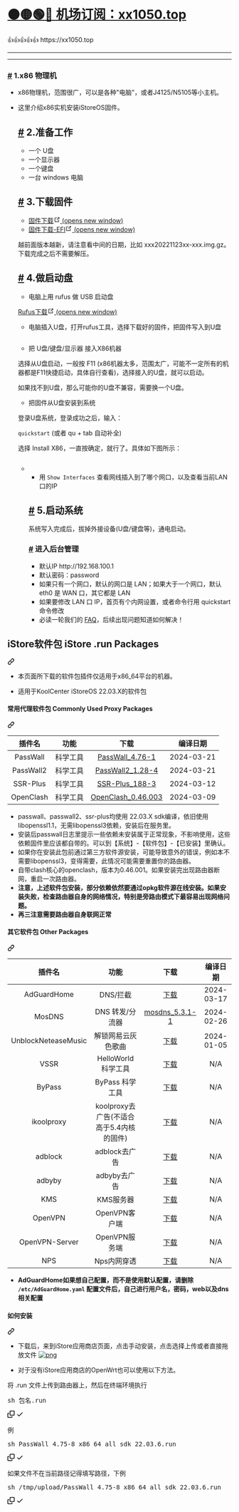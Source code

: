 # [🟠🟡🟢🔵 机场订阅：xx1050.top](https://xx1050.top)

<td>👍👍👍👍👍</td> https://xx1050.top


---------

--------

<div class="theme-default-content content__default"><h3 id="1.x86-物理机"><a href="#x86-物理机" class="header-anchor">#</a> 1.x86 物理机</h3> <ul><li><p>x86物理机，范围很广，可以是各种"电脑"，或者J4125/N5105等小主机。</p></li> <li><p>这里介绍x86实机安装iStoreOS固件。</a> <h2 id="_2-准备工作"><a href="#_2-准备工作" class="header-anchor">#</a> 2.准备工作</h2> <ul><li>一个 U盘</li> <li>一个显示器</li> <li>一个键盘</li> <li>一台 windows 电脑</li></ul> <h2 id="_3-下载固件"><a href="#_3-下载固件" class="header-anchor">#</a> 3.下载固件</h2> <ul><li><a href="https://fw.koolcenter.com/iStoreOS/x86_64/" target="_blank" rel="noopener noreferrer">固件下载<span><svg xmlns="http://www.w3.org/2000/svg" aria-hidden="true" focusable="false" x="0px" y="0px" viewBox="0 0 100 100" width="15" height="15" class="icon outbound"><path fill="currentColor" d="M18.8,85.1h56l0,0c2.2,0,4-1.8,4-4v-32h-8v28h-48v-48h28v-8h-32l0,0c-2.2,0-4,1.8-4,4v56C14.8,83.3,16.6,85.1,18.8,85.1z"></path> <polygon fill="currentColor" points="45.7,48.7 51.3,54.3 77.2,28.5 77.2,37.2 85.2,37.2 85.2,14.9 62.8,14.9 62.8,22.9 71.5,22.9"></polygon></svg> <span class="sr-only">(opens new window)</span></span></a></li> <li><a href="https://fw.koolcenter.com/iStoreOS/x86_64_efi/" target="_blank" rel="noopener noreferrer">固件下载-EFI<span><svg xmlns="http://www.w3.org/2000/svg" aria-hidden="true" focusable="false" x="0px" y="0px" viewBox="0 0 100 100" width="15" height="15" class="icon outbound"><path fill="currentColor" d="M18.8,85.1h56l0,0c2.2,0,4-1.8,4-4v-32h-8v28h-48v-48h28v-8h-32l0,0c-2.2,0-4,1.8-4,4v56C14.8,83.3,16.6,85.1,18.8,85.1z"></path> <polygon fill="currentColor" points="45.7,48.7 51.3,54.3 77.2,28.5 77.2,37.2 85.2,37.2 85.2,14.9 62.8,14.9 62.8,22.9 71.5,22.9"></polygon></svg> <span class="sr-only">(opens new window)</span></span></a></li></ul> <p>越前面版本越新，请注意看中间的日期，比如 xxx20221123xx-xxx.img.gz。下载完成之后不需要解压。</p> <h2 id="_4-做启动盘"><a href="#_4-做启动盘" class="header-anchor">#</a> 4.做启动盘</h2> <ul><li>电脑上用 rufus 做 USB 启动盘</li></ul> <p><a href="https://rufus.ie/zh/" target="_blank" rel="noopener noreferrer">Rufus下载<span><svg xmlns="http://www.w3.org/2000/svg" aria-hidden="true" focusable="false" x="0px" y="0px" viewBox="0 0 100 100" width="15" height="15" class="icon outbound"><path fill="currentColor" d="M18.8,85.1h56l0,0c2.2,0,4-1.8,4-4v-32h-8v28h-48v-48h28v-8h-32l0,0c-2.2,0-4,1.8-4,4v56C14.8,83.3,16.6,85.1,18.8,85.1z"></path> <polygon fill="currentColor" points="45.7,48.7 51.3,54.3 77.2,28.5 77.2,37.2 85.2,37.2 85.2,14.9 62.8,14.9 62.8,22.9 71.5,22.9"></polygon></svg> <span class="sr-only">(opens new window)</span></span></a></p> <ul><li>电脑插入U盘，打开rufus工具，选择下载好的固件，把固件写入到U盘</li></ul> <p><p><img src="https://doc.linkease.com/assets/img/install_x86.45efb3b5.png" alt=""></p></p> <ul><li>把 U盘/键盘/显示器 接入X86机器</li></ul> <p>选择从U盘启动，一般按 F11 (x86机器太多，范围太广，可能不一定所有的机器都是F11快捷启动，具体自行查看)，选择接入的U盘，就可以启动。</p> <p>如果找不到U盘，那么可能你的U盘不兼容，需要换一个U盘。</p> <ul><li>把固件从U盘安装到系统</li></ul> <p>登录U盘系统，登录成功之后，输入：</p> <p><code>quickstart</code> (或者 qu + tab 自动补全)</p> <p>选择 Install X86，一直按确定，就行了。具体如下图所示： <p><p><img src="https://github.com/zhou1050/xx1050/assets/46239492/65a52817-6796-4aa2-8f0a-a38d29b2f155" alt=""></p></p> <ul><li>
 <ul><li>用 <code>Show Interfaces</code> 查看网线插入到了哪个网口，以及查看当前LAN口的IP</li></ul> <h2 id="_5-启动系统"><a href="#_5-启动系统" class="header-anchor">#</a> 5.启动系统</h2> <p>系统写入完成后，拔掉外接设备(U盘/键盘等)，通电启动。</p> <h3 id="进入后台管理"><a href="#进入后台管理" class="header-anchor">#</a> 进入后台管理</h3> <ul><li>默认IP http://192.168.100.1</li> <li>默认密码：password</li> <li>如果只有一个网口，默认的网口是 LAN；如果大于一个网口，默认 eth0 是 WAN 口，其它都是 LAN</li> <li>如果要修改 LAN 口 IP，首页有个内网设置，或者命令行用 quickstart 命令修改</li> <li>必读一轮我们的 <a href="/zh/guide/istoreos/question.html" class="">FAQ</a>，后续出现问题知道如何解决！</li></ul></div>



<div class="Box-sc-g0xbh4-0 bJMeLZ js-snippet-clipboard-copy-unpositioned" data-hpc="true"><article class="markdown-body entry-content container-lg" itemprop="text"><div class="markdown-heading" dir="auto"><h2 tabindex="-1" class="heading-element" dir="auto">iStore软件包 iStore .run Packages</h2><a id="user-content-istore软件包-istore-run-packages" class="anchor" aria-label="Permalink: iStore软件包 iStore .run Packages" href="#istore软件包-istore-run-packages"><svg class="octicon octicon-link" viewBox="0 0 16 16" version="1.1" width="16" height="16" aria-hidden="true"><path d="m7.775 3.275 1.25-1.25a3.5 3.5 0 1 1 4.95 4.95l-2.5 2.5a3.5 3.5 0 0 1-4.95 0 .751.751 0 0 1 .018-1.042.751.751 0 0 1 1.042-.018 1.998 1.998 0 0 0 2.83 0l2.5-2.5a2.002 2.002 0 0 0-2.83-2.83l-1.25 1.25a.751.751 0 0 1-1.042-.018.751.751 0 0 1-.018-1.042Zm-4.69 9.64a1.998 1.998 0 0 0 2.83 0l1.25-1.25a.751.751 0 0 1 1.042.018.751.751 0 0 1 .018 1.042l-1.25 1.25a3.5 3.5 0 1 1-4.95-4.95l2.5-2.5a3.5 3.5 0 0 1 4.95 0 .751.751 0 0 1-.018 1.042.751.751 0 0 1-1.042.018 1.998 1.998 0 0 0-2.83 0l-2.5 2.5a1.998 1.998 0 0 0 0 2.83Z"></path></svg></a></div>
<ul dir="auto">
<li>
<p dir="auto">本页面所下载的软件包插件仅适用于x86_64平台的机器。</p>
</li>
<li>
<p dir="auto">适用于KoolCenter iStoreOS 22.03.X的软件包</p>
</li>
</ul>
<div class="markdown-heading" dir="auto"><h4 tabindex="-1" class="heading-element" dir="auto">常用代理软件包 Commonly Used Proxy Packages</h4><a id="user-content-常用代理软件包-commonly-used-proxy-packages" class="anchor" aria-label="Permalink: 常用代理软件包 Commonly Used Proxy Packages" href="#常用代理软件包-commonly-used-proxy-packages"><svg class="octicon octicon-link" viewBox="0 0 16 16" version="1.1" width="16" height="16" aria-hidden="true"><path d="m7.775 3.275 1.25-1.25a3.5 3.5 0 1 1 4.95 4.95l-2.5 2.5a3.5 3.5 0 0 1-4.95 0 .751.751 0 0 1 .018-1.042.751.751 0 0 1 1.042-.018 1.998 1.998 0 0 0 2.83 0l2.5-2.5a2.002 2.002 0 0 0-2.83-2.83l-1.25 1.25a.751.751 0 0 1-1.042-.018.751.751 0 0 1-.018-1.042Zm-4.69 9.64a1.998 1.998 0 0 0 2.83 0l1.25-1.25a.751.751 0 0 1 1.042.018.751.751 0 0 1 .018 1.042l-1.25 1.25a3.5 3.5 0 1 1-4.95-4.95l2.5-2.5a3.5 3.5 0 0 1 4.95 0 .751.751 0 0 1-.018 1.042.751.751 0 0 1-1.042.018 1.998 1.998 0 0 0-2.83 0l-2.5 2.5a1.998 1.998 0 0 0 0 2.83Z"></path></svg></a></div>
<table>
<thead>
<tr>
<th align="center">插件名</th>
<th align="center">功能</th>
<th align="center">下载</th>
<th align="center">编译日期</th>
</tr>
</thead>
<tbody>
<tr>
<td align="center">PassWall</td>
<td align="center">科学工具</td>
<td align="center"><a href="https://github.com/AUK9527/Are-u-ok/raw/main/x86/all/PassWall_4.76-1_x86_64_all_sdk_22.03.6.run">PassWall_4.76-1</a></td>
<td align="center">2024-03-21</td>
</tr>
<tr>
<td align="center">PassWall2</td>
<td align="center">科学工具</td>
<td align="center"><a href="https://github.com/AUK9527/Are-u-ok/raw/main/x86/all/PassWall2_1.28-4_x86_64_all_sdk_22.03.6.run">PassWall2_1.28-4</a></td>
<td align="center">2024-03-21</td>
</tr>
<tr>
<td align="center">SSR-Plus</td>
<td align="center">科学工具</td>
<td align="center"><a href="https://github.com/AUK9527/Are-u-ok/raw/main/x86/all/SSR-Plus_188-3_x86_64_all_sdk_22.03.6.run">SSR-Plus_188-3</a></td>
<td align="center">2024-03-12</td>
</tr>
<tr>
<td align="center">OpenClash</td>
<td align="center">科学工具</td>
<td align="center"><a href="https://github.com/AUK9527/Are-u-ok/raw/main/x86/all/OpenClash_0.46.003+x86_64_core.run">OpenClash_0.46.003</a></td>
<td align="center">2024-03-09</td>
</tr>
</tbody>
</table>
<ul dir="auto">
<li>passwall、passwall2、ssr-plus均使用 22.03.X sdk编译，依旧使用libopenssl1.1，无需libopenssl3依赖，安装后在服务里。</li>
<li>安装后passwall日志里提示一些依赖未安装属于正常现象，不影响使用，这些依赖固件里应该都自带的。可以到【系统】-【软件包】-【已安装】里确认。</li>
<li>如果你在安装此包前通过第三方软件源安装，可能导致意外的错误，例如本不需要libopenssl3，变得需要，此情况可能需要重置你的路由器。</li>
<li>自带clash核心的openclash，版本为0.46.001。如果安装完出现路由器断网，重启一次路由器。</li>
<li><strong>注意，上述软件包安装，部分依赖依然要通过opkg软件源在线安装。如果安装失败，检查路由器自身的网络情况，特别是旁路由模式下最容易出现网络问题。</strong></li>
<li><strong>再三注意需要路由器自身联网正常</strong></li>
</ul>
<div class="markdown-heading" dir="auto"><h4 tabindex="-1" class="heading-element" dir="auto">其它软件包 Other Packages</h4><a id="user-content-其它软件包-other-packages" class="anchor" aria-label="Permalink: 其它软件包 Other Packages" href="#其它软件包-other-packages"><svg class="octicon octicon-link" viewBox="0 0 16 16" version="1.1" width="16" height="16" aria-hidden="true"><path d="m7.775 3.275 1.25-1.25a3.5 3.5 0 1 1 4.95 4.95l-2.5 2.5a3.5 3.5 0 0 1-4.95 0 .751.751 0 0 1 .018-1.042.751.751 0 0 1 1.042-.018 1.998 1.998 0 0 0 2.83 0l2.5-2.5a2.002 2.002 0 0 0-2.83-2.83l-1.25 1.25a.751.751 0 0 1-1.042-.018.751.751 0 0 1-.018-1.042Zm-4.69 9.64a1.998 1.998 0 0 0 2.83 0l1.25-1.25a.751.751 0 0 1 1.042.018.751.751 0 0 1 .018 1.042l-1.25 1.25a3.5 3.5 0 1 1-4.95-4.95l2.5-2.5a3.5 3.5 0 0 1 4.95 0 .751.751 0 0 1-.018 1.042.751.751 0 0 1-1.042.018 1.998 1.998 0 0 0-2.83 0l-2.5 2.5a1.998 1.998 0 0 0 0 2.83Z"></path></svg></a></div>
<table>
<thead>
<tr>
<th align="center">插件名</th>
<th align="center">功能</th>
<th align="center">下载</th>
<th align="center">编译日期</th>
</tr>
</thead>
<tbody>
<tr>
<td align="center">AdGuardHome</td>
<td align="center">DNS/拦截</td>
<td align="center"><a href="https://github.com/AUK9527/Are-u-ok/raw/main/x86/all/adguardhome.run">下载</a></td>
<td align="center">2024-03-17</td>
</tr>
<tr>
<td align="center">MosDNS</td>
<td align="center">DNS 转发/分流器</td>
<td align="center"><a href="https://github.com/AUK9527/Are-u-ok/raw/main/x86/all/mosdns_5.3.1-1_x86_64_all.run">mosdns_5.3.1-1</a></td>
<td align="center">2024-02-26</td>
</tr>
<tr>
<td align="center">UnblockNeteaseMusic</td>
<td align="center">解锁网易云灰色歌曲</td>
<td align="center"><a href="https://github.com/AUK9527/Are-u-ok/raw/main/x86/all/unblockneteasemusic.run">下载</a></td>
<td align="center">2024-01-05</td>
</tr>
<tr>
<td align="center">VSSR</td>
<td align="center">HelloWorld 科学工具</td>
<td align="center"><a href="https://github.com/AUK9527/Are-u-ok/raw/main/x86/all/VSSR_x86.run">下载</a></td>
<td align="center">N/A</td>
</tr>
<tr>
<td align="center">ByPass</td>
<td align="center">ByPass 科学工具</td>
<td align="center"><a href="https://github.com/AUK9527/Are-u-ok/raw/main/x86/all/ByPass_x86.run">下载</a></td>
<td align="center">N/A</td>
</tr>
<tr>
<td align="center">ikoolproxy</td>
<td align="center">koolproxy去广告(不适合高于5.4内核的固件)</td>
<td align="center"><a href="https://github.com/AUK9527/Are-u-ok/raw/main/x86/all/ikoolproxy_x86.run">下载</a></td>
<td align="center">N/A</td>
</tr>
<tr>
<td align="center">adblock</td>
<td align="center">adblock去广告</td>
<td align="center"><a href="https://github.com/AUK9527/Are-u-ok/raw/main/x86/all/adblock_x86.run">下载</a></td>
<td align="center">N/A</td>
</tr>
<tr>
<td align="center">adbyby</td>
<td align="center">adbyby去广告</td>
<td align="center"><a href="https://github.com/AUK9527/Are-u-ok/raw/main/x86/all/adbyby_x86.run">下载</a></td>
<td align="center">N/A</td>
</tr>
<tr>
<td align="center">KMS</td>
<td align="center">KMS服务器</td>
<td align="center"><a href="https://github.com/AUK9527/Are-u-ok/raw/main/x86/all/KMS_x86.run">下载</a></td>
<td align="center">N/A</td>
</tr>
<tr>
<td align="center">OpenVPN</td>
<td align="center">OpenVPN客户端</td>
<td align="center"><a href="https://github.com/AUK9527/Are-u-ok/raw/main/x86/all/OpenVPN_x86.run">下载</a></td>
<td align="center">N/A</td>
</tr>
<tr>
<td align="center">OpenVPN-Server</td>
<td align="center">OpenVPN服务端</td>
<td align="center"><a href="https://github.com/AUK9527/Are-u-ok/raw/main/x86/all/OpenVPN-Server_x86.run">下载</a></td>
<td align="center">N/A</td>
</tr>
<tr>
<td align="center">NPS</td>
<td align="center">Nps内网穿透</td>
<td align="center"><a href="https://github.com/AUK9527/Are-u-ok/raw/main/x86/all/NPS_x86.run">下载</a></td>
<td align="center">N/A</td>
</tr>
</tbody>
</table>
<ul dir="auto">
<li><strong>AdGuardHome如果想自己配置，而不是使用默认配置，请删除 <code>/etc/AdGuardHome.yaml</code> 配置文件后，自己进行用户名，密码，web以及dns相关配置</strong></li>
</ul>
<div class="markdown-heading" dir="auto"><h4 tabindex="-1" class="heading-element" dir="auto">如何安装</h4><a id="user-content-如何安装" class="anchor" aria-label="Permalink: 如何安装" href="#如何安装"><svg class="octicon octicon-link" viewBox="0 0 16 16" version="1.1" width="16" height="16" aria-hidden="true"><path d="m7.775 3.275 1.25-1.25a3.5 3.5 0 1 1 4.95 4.95l-2.5 2.5a3.5 3.5 0 0 1-4.95 0 .751.751 0 0 1 .018-1.042.751.751 0 0 1 1.042-.018 1.998 1.998 0 0 0 2.83 0l2.5-2.5a2.002 2.002 0 0 0-2.83-2.83l-1.25 1.25a.751.751 0 0 1-1.042-.018.751.751 0 0 1-.018-1.042Zm-4.69 9.64a1.998 1.998 0 0 0 2.83 0l1.25-1.25a.751.751 0 0 1 1.042.018.751.751 0 0 1 .018 1.042l-1.25 1.25a3.5 3.5 0 1 1-4.95-4.95l2.5-2.5a3.5 3.5 0 0 1 4.95 0 .751.751 0 0 1-.018 1.042.751.751 0 0 1-1.042.018 1.998 1.998 0 0 0-2.83 0l-2.5 2.5a1.998 1.998 0 0 0 0 2.83Z"></path></svg></a></div>
<ul dir="auto">
<li>
<p dir="auto">下载后，来到iStore应用商店页面，点击手动安装，点击选择上传或者直接拖放文件
<a target="_blank" rel="noopener noreferrer nofollow" href="https://camo.githubusercontent.com/7bb6bb7288f22482f4b7474270ab00d092692bb111b2130ea210c37dfc51f6c8/68747470733a2f2f63646e2e6a7364656c6976722e6e65742f67682f41554b393532372f4172652d752d6f6b406d61737465722f617070732f696e7374616c6c2e706e67"><img src="https://camo.githubusercontent.com/7bb6bb7288f22482f4b7474270ab00d092692bb111b2130ea210c37dfc51f6c8/68747470733a2f2f63646e2e6a7364656c6976722e6e65742f67682f41554b393532372f4172652d752d6f6b406d61737465722f617070732f696e7374616c6c2e706e67" alt="png" data-canonical-src="https://cdn.jsdelivr.net/gh/AUK9527/Are-u-ok@master/apps/install.png" style="max-width: 100%;"></a></p>
</li>
<li>
<p dir="auto">对于没有iStore应用商店的OpenWrt也可以使用以下方法。</p>
</li>
</ul>
<p dir="auto">将 .run 文件上传到路由器上，然后在终端环境执行</p>
<div class="highlight highlight-text-shell-session notranslate position-relative overflow-auto" dir="auto"><pre><span class="pl-c1">sh 包名.run</span></pre><div class="zeroclipboard-container">
    <clipboard-copy aria-label="Copy" class="ClipboardButton btn btn-invisible js-clipboard-copy m-2 p-0 tooltipped-no-delay d-flex flex-justify-center flex-items-center" data-copy-feedback="Copied!" data-tooltip-direction="w" value="sh 包名.run" tabindex="0" role="button">
      <svg aria-hidden="true" height="16" viewBox="0 0 16 16" version="1.1" width="16" data-view-component="true" class="octicon octicon-copy js-clipboard-copy-icon">
    <path d="M0 6.75C0 5.784.784 5 1.75 5h1.5a.75.75 0 0 1 0 1.5h-1.5a.25.25 0 0 0-.25.25v7.5c0 .138.112.25.25.25h7.5a.25.25 0 0 0 .25-.25v-1.5a.75.75 0 0 1 1.5 0v1.5A1.75 1.75 0 0 1 9.25 16h-7.5A1.75 1.75 0 0 1 0 14.25Z"></path><path d="M5 1.75C5 .784 5.784 0 6.75 0h7.5C15.216 0 16 .784 16 1.75v7.5A1.75 1.75 0 0 1 14.25 11h-7.5A1.75 1.75 0 0 1 5 9.25Zm1.75-.25a.25.25 0 0 0-.25.25v7.5c0 .138.112.25.25.25h7.5a.25.25 0 0 0 .25-.25v-7.5a.25.25 0 0 0-.25-.25Z"></path>
</svg>
      <svg aria-hidden="true" height="16" viewBox="0 0 16 16" version="1.1" width="16" data-view-component="true" class="octicon octicon-check js-clipboard-check-icon color-fg-success d-none">
    <path d="M13.78 4.22a.75.75 0 0 1 0 1.06l-7.25 7.25a.75.75 0 0 1-1.06 0L2.22 9.28a.751.751 0 0 1 .018-1.042.751.751 0 0 1 1.042-.018L6 10.94l6.72-6.72a.75.75 0 0 1 1.06 0Z"></path>
</svg>
    </clipboard-copy>
  </div></div>
<p dir="auto">例</p>
<div class="highlight highlight-text-shell-session notranslate position-relative overflow-auto" dir="auto"><pre><span class="pl-c1">sh PassWall_4.75-8_x86_64_all_sdk_22.03.6.run</span></pre><div class="zeroclipboard-container">
    <clipboard-copy aria-label="Copy" class="ClipboardButton btn btn-invisible js-clipboard-copy m-2 p-0 tooltipped-no-delay d-flex flex-justify-center flex-items-center" data-copy-feedback="Copied!" data-tooltip-direction="w" value="sh PassWall_4.75-8_x86_64_all_sdk_22.03.6.run" tabindex="0" role="button">
      <svg aria-hidden="true" height="16" viewBox="0 0 16 16" version="1.1" width="16" data-view-component="true" class="octicon octicon-copy js-clipboard-copy-icon">
    <path d="M0 6.75C0 5.784.784 5 1.75 5h1.5a.75.75 0 0 1 0 1.5h-1.5a.25.25 0 0 0-.25.25v7.5c0 .138.112.25.25.25h7.5a.25.25 0 0 0 .25-.25v-1.5a.75.75 0 0 1 1.5 0v1.5A1.75 1.75 0 0 1 9.25 16h-7.5A1.75 1.75 0 0 1 0 14.25Z"></path><path d="M5 1.75C5 .784 5.784 0 6.75 0h7.5C15.216 0 16 .784 16 1.75v7.5A1.75 1.75 0 0 1 14.25 11h-7.5A1.75 1.75 0 0 1 5 9.25Zm1.75-.25a.25.25 0 0 0-.25.25v7.5c0 .138.112.25.25.25h7.5a.25.25 0 0 0 .25-.25v-7.5a.25.25 0 0 0-.25-.25Z"></path>
</svg>
      <svg aria-hidden="true" height="16" viewBox="0 0 16 16" version="1.1" width="16" data-view-component="true" class="octicon octicon-check js-clipboard-check-icon color-fg-success d-none">
    <path d="M13.78 4.22a.75.75 0 0 1 0 1.06l-7.25 7.25a.75.75 0 0 1-1.06 0L2.22 9.28a.751.751 0 0 1 .018-1.042.751.751 0 0 1 1.042-.018L6 10.94l6.72-6.72a.75.75 0 0 1 1.06 0Z"></path>
</svg>
    </clipboard-copy>
  </div></div>
<p dir="auto">如果文件不在当前路径记得填写路径，下例</p>
<div class="highlight highlight-text-shell-session notranslate position-relative overflow-auto" dir="auto"><pre><span class="pl-c1">sh /tmp/upload/PassWall_4.75-8_x86_64_all_sdk_22.03.6.run</span></pre><div class="zeroclipboard-container">
    <clipboard-copy aria-label="Copy" class="ClipboardButton btn btn-invisible js-clipboard-copy m-2 p-0 tooltipped-no-delay d-flex flex-justify-center flex-items-center" data-copy-feedback="Copied!" data-tooltip-direction="w" value="sh /tmp/upload/PassWall_4.75-8_x86_64_all_sdk_22.03.6.run" tabindex="0" role="button">
      <svg aria-hidden="true" height="16" viewBox="0 0 16 16" version="1.1" width="16" data-view-component="true" class="octicon octicon-copy js-clipboard-copy-icon">
    <path d="M0 6.75C0 5.784.784 5 1.75 5h1.5a.75.75 0 0 1 0 1.5h-1.5a.25.25 0 0 0-.25.25v7.5c0 .138.112.25.25.25h7.5a.25.25 0 0 0 .25-.25v-1.5a.75.75 0 0 1 1.5 0v1.5A1.75 1.75 0 0 1 9.25 16h-7.5A1.75 1.75 0 0 1 0 14.25Z"></path><path d="M5 1.75C5 .784 5.784 0 6.75 0h7.5C15.216 0 16 .784 16 1.75v7.5A1.75 1.75 0 0 1 14.25 11h-7.5A1.75 1.75 0 0 1 5 9.25Zm1.75-.25a.25.25 0 0 0-.25.25v7.5c0 .138.112.25.25.25h7.5a.25.25 0 0 0 .25-.25v-7.5a.25.25 0 0 0-.25-.25Z"></path>
</svg>
      <svg aria-hidden="true" height="16" viewBox="0 0 16 16" version="1.1" width="16" data-view-component="true" class="octicon octicon-check js-clipboard-check-icon color-fg-success d-none">
    <path d="M13.78 4.22a.75.75 0 0 1 0 1.06l-7.25 7.25a.75.75 0 0 1-1.06 0L2.22 9.28a.751.751 0 0 1 .018-1.042.751.751 0 0 1 1.042-.018L6 10.94l6.72-6.72a.75.75 0 0 1 1.06 0Z"></path>
</svg>
    </clipboard-copy>
  </div></div>
</article></div>
